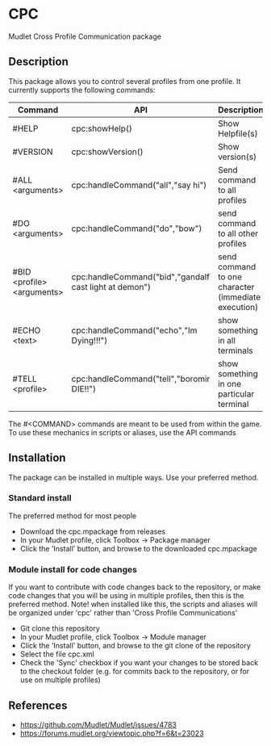 # CPC
Mudlet Cross Profile Communication package

## Description

This package allows you to control several profiles from one profile. It currently supports the following commands:

| Command                             | API                                | Description                   |
|-------------------------------------|------------------------------------|-------------------------------|
| #HELP                               | cpc:showHelp()                     | Show Helpfile(s)              |
| #VERSION                            | cpc:showVersion()                  | Show version(s)               |
| #ALL &lt;arguments&gt;              | cpc:handleCommand("all","say hi")  | Send command to all profiles  |
| #DO &lt;arguments&gt;               | cpc:handleCommand("do","bow")      | send command to all other profiles |
| #BID &lt;profile> &lt;arguments&gt; | cpc:handleCommand("bid","gandalf cast light at demon") | send command to one character (immediate execution) |
| #ECHO &lt;text&gt;                  | cpc:handleCommand("echo","Im Dying!!!") | show something in all terminals |
| #TELL &lt;profile&gt;               | cpc:handleCommand("tell","boromir DIE!!") | show something in one particular terminal |

The #&lt;COMMAND&gt; commands are meant to be used from within the game. To use these mechanics in scripts or aliases, use the API commands

## Installation

The package can be installed in multiple ways. Use your preferred method.

### Standard install

The preferred method for most people

* Download the cpc.mpackage from releases
* In your Mudlet profile, click Toolbox -> Package manager
* Click the 'Install' button, and browse to the downloaded cpc.mpackage

### Module install for code changes

If you want to contribute with code changes back to the repository, or make code changes that you will be using in multiple profiles, then this is the preferred method.
Note! when installed like this, the scripts and aliases will be organized under 'cpc' rather than 'Cross Profile Communications'

* Git clone this repository
* In your Mudlet profile, click Toolbox -> Module manager
* Click the 'Install' button, and browse to the git clone of the repository
* Select the file cpc.xml
* Check the 'Sync' checkbox if you want your changes to be stored back to the checkout folder (e.g. for commits back to the repository, or for use on multiple profiles)

## References

* https://github.com/Mudlet/Mudlet/issues/4783
* https://forums.mudlet.org/viewtopic.php?f=6&t=23023


